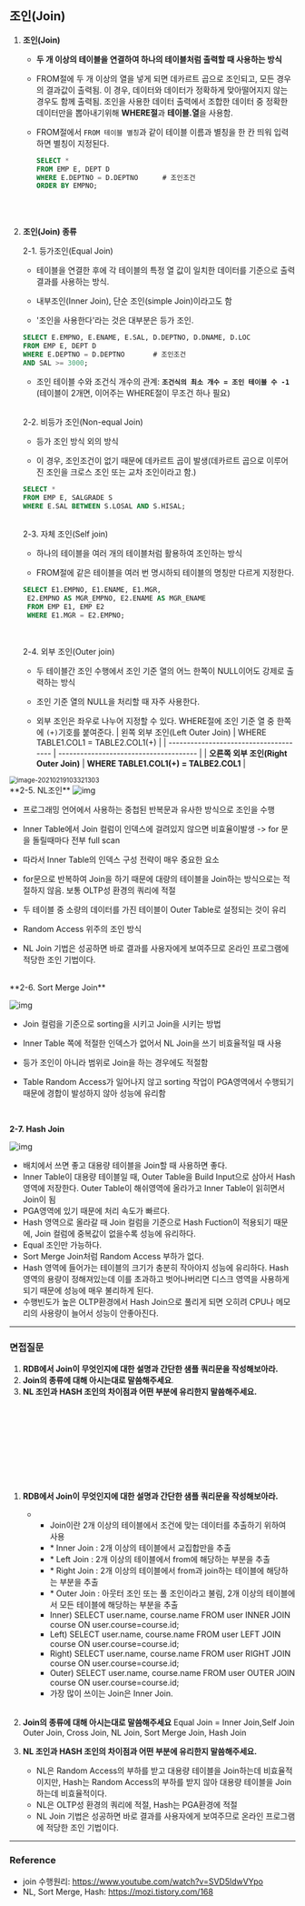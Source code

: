 ## 조인(Join)

1. **조인(Join)**

   - **두 개 이상의 테이블을 연결하여 하나의 테이블처럼 출력할 때 사용하는 방식**

   - FROM절에 두 개 이상의 열을 넣게 되면 데카르트 곱으로 조인되고, 모든 경우의 결과값이 출력됨. 이 경우, 데이터와 데이터가 정확하게 맞아떨어지지 않는 경우도 함께 출력됨.
     조인을 사용한 데이터 출력에서 조합한 데이터 중 정확한 데이터만을 뽑아내기위해 **WHERE절**과 **테이블.열**을 사용함.

   - FROM절에서 `FROM 테이블 별칭`과 같이 테이블 이름과 별칭을 한 칸 띄워 입력하면 별칭이 지정된다.
		```SQL
     SELECT *
     FROM EMP E, DEPT D
     WHERE E.DEPTNO = D.DEPTNO		# 조인조건
     ORDER BY EMPNO;
		```

<br>
<br>

2. **조인(Join) 종류**

   2-1. 등가조인(Equal Join)

   - 테이블을 연결한 후에 각 테이블의 특정 열 값이 일치한 데이터를 기준으로 출력 결과를 사용하는 방식.

   - 내부조인(Inner Join), 단순 조인(simple Join)이라고도 함

   - '조인을 사용한다'라는 것은 대부분은 등가 조인.
   	```SQL
   	SELECT E.EMPNO, E.ENAME, E.SAL, D.DEPTNO, D.DNAME, D.LOC
   	FROM EMP E, DEPT D
   	WHERE E.DEPTNO = D.DEPTNO		# 조인조건
   	AND SAL >= 3000;
   	```
   - 조인 테이블 수와 조건식 개수의 관계: **`조건식의 최소 개수 = 조인 테이블 수 -1`**
     (테이블이 2개면, 이어주는 WHERE절이 무조건 하나 필요)

   <br>

   2-2. 비등가 조인(Non-equal Join)

   - 등가 조인 방식 외의 방식

   - 이 경우, 조인조건이 없기 때문에 데카르트 곱이 발생(데카르트 곱으로 이루어진 조인을 크로스 조인 또는 교차 조인이라고 함.)
   	```sql
   	SELECT *
   	FROM EMP E, SALGRADE S
   	WHERE E.SAL BETWEEN S.LOSAL AND S.HISAL;
   	```

    <br>
    2-3. 자체 조인(Self join)

   - 하나의 테이블을 여러 개의 테이블처럼 활용하여 조인하는 방식

   - FROM절에 같은 테이블을 여러 번 명시하되 테이블의 명칭만 다르게 지정한다.
   	```sql
   	SELECT E1.EMPNO, E1.ENAME, E1.MGR,
     E2.EMPNO AS MGR_EMPNO, E2.ENAME AS MGR_ENAME
     FROM EMP E1, EMP E2
     WHERE E1.MGR = E2.EMPNO;
   	```
   	<br>
   
	2-4. 외부 조인(Outer join)
   
   - 두 테이블간 조인 수행에서 조인 기준 열의 어느 한쪽이 NULL이어도 강제로 출력하는 방식

	- 조인 기준 열의 NULL을 처리할 때 자주 사용한다.
	
	- 외부 조인은 좌우로 나누어 지정할 수 있다. WHERE절에 조인 기준 열 중 한쪽에 `(+)`기호를 붙여준다.
| 왼쪽 외부 조인(Left Outer Join)        | WHERE TABLE1.COL1 = TABLE2.COL1(+)     |
| -------------------------------------- | -------------------------------------- |
| **오른쪽 외부 조인(Right Outer Join)** | **WHERE TABLE1.COL1(+) = TALBE2.COL1** |

<img src="C:\Users\oh12s\Desktop\마크다운 이미지\image-20210219103321303.png" alt="image-20210219103321303" style="zoom: 80%;" />

<br>
	**2-5. NL조인**

<img src="https://t1.daumcdn.net/cfile/tistory/994377375B75B82205" alt="img"/>

<br>

  - 프로그래밍 언어에서 사용하는 중첩된 반복문과 유사한 방식으로 조인을 수행 

  - Inner Table에서 Join 컬럼이 인덱스에 걸려있지 않으면 비효율이발생
    -> for 문을 돌릴때마다 전부 full scan
    
  - 따라서 Inner Table의 인덱스 구성 전략이 매우 중요한 요소

  - for문으로 반복하여 Join을 하기 때문에 대량의 테이블을 Join하는 방식으로는 적절하지 않음. 보통 OLTP성 환경의 쿼리에 적절

  - 두 테이블 중 소량의 데이터를 가진 테이블이 Outer Table로 설정되는 것이 유리

  - Random Access 위주의 조인 방식

  - NL Join 기법은 성공하면 바로 결과를 사용자에게 보여주므로 온라인 프로그램에 적당한 조인 기법이다.

  <br>
**2-6. Sort Merge Join**

  ![img](https://t1.daumcdn.net/cfile/tistory/99F16B4E5BC6F1CA16)
<br>

  - Join 컬럼을 기준으로 sorting을 시키고 Join을 시키는 방법

  - Inner Table 쪽에 적절한 인덱스가 없어서 NL Join을 쓰기 비효율적일 때 사용

  - 등가 조인이 아니라 범위로 Join을 하는 경우에도 적절함

  - Table Random Access가 일어나지 않고 sorting 작업이 PGA영역에서 수행되기 때문에 경합이 발성하지 않아 성능에 유리함

  <br>

  **2-7. Hash Join**

  ![img](https://t1.daumcdn.net/cfile/tistory/994012345B75BA3A07)

  - 배치에서 쓰면 좋고 대용량 테이블을 Join할 때 사용하면 좋다.
  - Inner Table이 대용량 테이블일 때, Outer Table을 Build Input으로 삼아서 Hash영역에 저장한다. Outer Table이 해쉬영역에 올라가고 Inner Table이 읽히면서 Join이 됨
  - PGA영역에 있기 때문에 처리 속도가 빠르다.
  - Hash 영역으로 올라갈 때 Join 컬럼을 기준으로 Hash Fuction이 적용되기 때문에, Join 컬럼에 중복값이 없을수록 성능에 유리하다.
  - Equal 조인만 가능하다.
  - Sort Merge Join처럼 Random Access 부하가 없다.
  - Hash 영역에 들어가는 테이블의 크기가 충분히 작아야지 성능에 유리하다. Hash영역의 용량이 정해져있는데 이를 초과하고 벗어나버리면 디스크 영역을 사용하게 되기 때문에 성능에 매우 불리하게 된다.
  - 수행빈도가 높은 OLTP환경에서 Hash Join으로 풀리게 되면 오히려 CPU나 메모리의 사용량이 늘어서 성능이 안좋아진다. 

---

### 면접질문

1. **RDB에서 Join이 무엇인지에 대한 설명과 간단한 샘플 쿼리문을 작성해보아라.**
   <br>
2. **Join의 종류에 대해 아시는대로 말씀해주세요**.
   <br>
3. **NL 조인과 HASH 조인의 차이점과 어떤 부분에 유리한지 말씀해주세요.**

<br>

<br>

<br>

<br>

<br>

<br>

<br>

<br>

1. **RDB에서 Join이 무엇인지에 대한 설명과 간단한 샘플 쿼리문을 작성해보아라.**

   - - Join이란 2개 이상의 테이블에서 조건에 맞는 데이터를 추출하기 위하여 사용
     - \* Inner Join : 2개 이상의 테이블에서 교집합만을 추출
     - \* Left Join : 2개 이상의 테이블에서 from에 해당하는 부분을 추출
     - \* Right Join : 2개 이상의 테이블에서 from과 join하는 테이블에 해당하는 부분을 추출
     - \* Outer Join : 아웃터 조인 또는 풀 조인이라고 불림, 2개 이상의 테이블에서 모든 테이블에 해당하는 부분을 추출
     - Inner) SELECT user.name, course.name FROM user INNER JOIN course ON user.course=course.id;
     - Left) SELECT user.name, course.name FROM user LEFT JOIN course ON user.course=course.id;
     - Right) SELECT user.name, course.name FROM user RIGHT JOIN course ON user.course=course.id;
     - Outer) SELECT user.name, course.name FROM user OUTER JOIN course ON user.course=course.id;
     - 가장 많이 쓰이는 Join은 Inner Join.

   <br>

2. **Join의 종류에 대해 아시는대로 말씀해주세요**
   Equal Join = Inner Join,Self Join Outer Join, Cross Join, NL Join, Sort Merge Join, Hash Join
   <br>

3. **NL 조인과 HASH 조인의 차이점과 어떤 부분에 유리한지 말씀해주세요.**

   - NL은 Random Access의 부하를 받고 대용량 테이블을 Join하는데 비효율적이지만, Hash는 Random Access의 부하를 받지 않아 대용량 테이블을 Join하는데 비효율적이다.
   - NL은 OLTP성 환경의 쿼리에 적절, Hash는 PGA환경에 적절
   - NL Join 기법은 성공하면 바로 결과를 사용자에게 보여주므로 온라인 프로그램에 적당한 조인 기법이다.

---

### Reference

- join 수행원리: https://www.youtube.com/watch?v=SVD5ldwVYpo
- NL, Sort Merge, Hash: https://mozi.tistory.com/168
